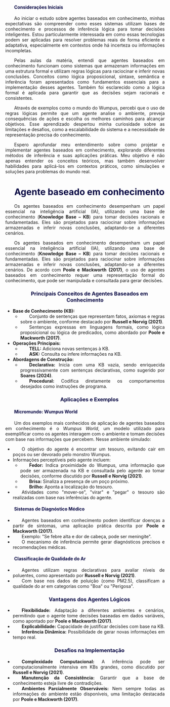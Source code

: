 <div style="text-indent: 2em; text-align: justify;">

<h4 style="color: #070743; font-weight: bold;">Considerações Iniciais</h4> 

<p>Ao iniciar o estudo sobre agentes baseados em conhecimento, minhas expectativas são compreender como esses sistemas utilizam bases de conhecimento e processos de inferência lógica para tomar decisões inteligentes. Estou particularmente interessada em como essas tecnologias podem ser aplicadas para resolver problemas reais de forma eficiente e adaptativa, especialmente em contextos onde há incerteza ou informações incompletas.

<p>Pelas aulas da matéria, entendi que agentes baseados em conhecimento funcionam como sistemas que armazenam informações em uma estrutura formal e utilizam regras lógicas para raciocinar e inferir novas conclusões. Conceitos como lógica proposicional, sintaxe, semântica e inferência foram apresentados como fundamentos essenciais para a implementação desses agentes. Também foi esclarecido como a lógica formal é aplicada para garantir que as decisões sejam racionais e consistentes.

<p>Através de exemplos como o mundo do Wumpus, percebi que o uso de regras lógicas permite que um agente analise o ambiente, preveja consequências de ações e escolha os melhores caminhos para alcançar objetivos. Esse aprendizado despertou minha curiosidade sobre as limitações e desafios, como a escalabilidade do sistema e a necessidade de representação precisa do conhecimento.

<p>Espero aprofundar meu entendimento sobre como projetar e implementar agentes baseados em conhecimento, explorando diferentes métodos de inferência e suas aplicações práticas. Meu objetivo é não apenas entender os conceitos teóricos, mas também desenvolver habilidades para aplicá-los em contextos práticos, como simulações e soluções para problemas do mundo real.

<h1 style="color: #070743; font-weight: bold; text-align: center">Agente baseado em conhecimento</h1> 
<p>Os agentes baseados em conhecimento desempenham um papel essencial na inteligência artificial (IA), utilizando uma base de conhecimento (<strong>Knowledge Base – KB</strong>) para tomar decisões racionais e fundamentadas. Eles são projetados para raciocinar sobre informações armazenadas e inferir novas conclusões, adaptando-se a diferentes cenários.</p>
<p>Os agentes baseados em conhecimento desempenham um papel essencial na inteligência artificial (IA), utilizando uma base de conhecimento (<strong>Knowledge Base – KB</strong>) para tomar decisões racionais e fundamentadas. Eles são projetados para raciocinar sobre informações armazenadas e inferir novas conclusões, adaptando-se a diferentes cenários. De acordo com <strong>Poole e Mackworth (2017)</strong>, o uso de agentes baseados em conhecimento requer uma representação formal do conhecimento, que pode ser manipulada e consultada para gerar decisões.</p>

<h3 style="color: #070743; font-weight: bold; text-align: center">Principais Conceitos de Agentes Baseados em Conhecimento</h3> 

<ul>
    <li><strong>Base de Conhecimento (KB):</strong>
        <ul>
            <li>Conjunto de sentenças que representam fatos, axiomas e regras sobre o ambiente, conforme destacado por <strong>Russell e Norvig (2021)</strong>.</li>
            <li>Sentenças expressas em linguagens formais, como lógica proposicional ou lógica de predicados, como abordado por <strong>Poole e Mackworth (2017)</strong>.</li>
        </ul>
    </li>
    <li><strong>Operações Principais:</strong>
        <ul>
            <li><strong>TELL:</strong> Adiciona novas sentenças à KB.</li>
            <li><strong>ASK:</strong> Consulta ou infere informações na KB.</li>
        </ul>
    </li>
    <li><strong>Abordagens de Construção:</strong>
        <ul>
            <li><strong>Declarativa:</strong> Inicia com uma KB vazia, sendo enriquecida progressivamente com sentenças declarativas, como sugerido por <strong>Soares (2024)</strong>.</li>
            <li><strong>Procedural:</strong> Codifica diretamente os comportamentos desejados como instruções de programa.</li>
        </ul>
    </li>
</ul>

<h3 style="color: #070743; font-weight: bold; text-align: center">Aplicações e Exemplos</h3> 

<h4 style="color: #070743; font-weight: bold;">Micromundo: Wumpus World</h4> 

<p>Um dos exemplos mais conhecidos de aplicação de agentes baseados em conhecimento é o <em>Wumpus World</em>, um modelo utilizado para exemplificar como os agentes interagem com o ambiente e tomam decisões com base nas informações que percebem. Nesse ambiente simulado:</p>
<ul>
    <li>O objetivo do agente é encontrar um tesouro, evitando cair em poços ou ser devorado pelo monstro Wumpus.</li>
    <li>Informações perceptíveis pelo agente incluem:
        <ul>
            <li><strong>Fedor:</strong> Indica proximidade do Wumpus, uma informação que pode ser armazenada na KB e consultada pelo agente ao tomar decisões, conforme discutido por <strong>Russell e Norvig (2021)</strong>.</li>
            <li><strong>Brisa:</strong> Sinaliza a presença de um poço próximo.</li>
            <li><strong>Brilho:</strong> Aponta a localização do tesouro.</li>
        </ul>
    </li>
    <li>Atividades como "mover-se", "virar" e "pegar" o tesouro são realizadas com base nas inferências do agente.</li>
</ul>

<h4 style="color: #070743; font-weight: bold;">Sistemas de Diagnóstico Médico</h4> 

<ul>
    <li>Agentes baseados em conhecimento podem identificar doenças a partir de sintomas, uma aplicação prática descrita por <strong>Poole e Mackworth (2017)</strong>.</li>
    <li>Exemplo: "Se febre alta e dor de cabeça, pode ser meningite".</li>
    <li>O mecanismo de inferência permite gerar diagnósticos precisos e recomendações médicas.</li>
</ul>

<h4 style="color: #070743; font-weight: bold;">Classificação de Qualidade do Ar</h4> 
<ul>
    <li>Agentes utilizam regras declarativas para avaliar níveis de poluentes, como apresentado por <strong>Russell e Norvig (2021)</strong>.</li>
    <li>Com base nos dados de poluição (como PM2.5), classificam a qualidade do ar em categorias como "Boa" ou "Perigosa".</li>
</ul>

<h3 style="color: #070743; font-weight: bold; text-align: center">Vantagens dos Agentes Lógicos</h3> 
<ul>
    <li><strong>Flexibilidade:</strong> Adaptação a diferentes ambientes e cenários, permitindo que o agente tome decisões baseadas em dados variáveis, como apontado por <strong>Poole e Mackworth (2017)</strong>.</li>
    <li><strong>Explicabilidade:</strong> Capacidade de justificar decisões com base na KB.</li>
    <li><strong>Inferência Dinâmica:</strong> Possibilidade de gerar novas informações em tempo real.</li>
</ul>

<h3 style="color: #070743; font-weight: bold; text-align: center">Desafios na Implementação</h3> 
<ul>
    <li><strong>Complexidade Computacional:</strong> A inferência pode ser computacionalmente intensiva em KBs grandes, como discutido por <strong>Russell e Norvig (2021)</strong>.</li>
    <li><strong>Manutenção da Consistência:</strong> Garantir que a base de conhecimento esteja livre de contradições.</li>
    <li><strong>Ambientes Parcialmente Observáveis:</strong> Nem sempre todas as informações do ambiente estão disponíveis, uma limitação destacada por <strong>Poole e Mackworth (2017)</strong>.</li>
</ul>
